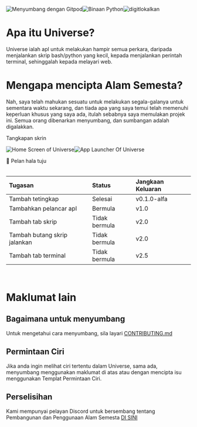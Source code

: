 <a href="https://gitpod.io/github.com/LinuxGamer/Universe"></a><img src="https://img.shields.io/badge/Contribute%20with-Gitpod-908a85?logo=gitpod" alt="Menyumbang dengan Gitpod"><img src="https://github.com/LinuxGamer/Universe/actions/workflows/python-app.yml/badge.svg" alt="Binaan Python">[](https://gitlocalize.com/repo/8112/whole_project?utm_source=badge)![digitlokalkan](https://gitlocalize.com/repo/8112/whole_project/badge.svg)<br>

# Apa itu Universe?

Universe ialah apl untuk melakukan hampir semua perkara, daripada menjalankan skrip bash/python yang kecil, kepada menjalankan perintah terminal, sehinggalah kepada melayari web.

# Mengapa mencipta Alam Semesta?

Nah, saya telah mahukan sesuatu untuk melakukan segala-galanya untuk sementara waktu sekarang, dan tiada apa yang saya temui telah memenuhi keperluan khusus yang saya ada, itulah sebabnya saya memulakan projek ini. Semua orang dibenarkan menyumbang, dan sumbangan adalah digalakkan.

<summary>Tangkapan skrin</summary>

![Home Screen of Universe](Screenies/universe-screenie1.png "Skrin Utama Alam Semesta")![App Launcher Of Universe](Screenies/universe-screenie2.png "Pelancar Apl Alam Semesta")




<summary>📁 Pelan hala tuju</summary><br>

Tugasan | Status | Jangkaan Keluaran
:-- | :-- | :--
Tambah tetingkap | Selesai | v0.1.0-alfa
Tambahkan pelancar apl | Bermula | v1.0
Tambah tab skrip | Tidak bermula | v2.0
Tambah butang skrip jalankan | Tidak bermula | v2.0
Tambah tab terminal | Tidak bermula | v2.5


<br>



# Maklumat lain

## Bagaimana untuk menyumbang

Untuk mengetahui cara menyumbang, sila layari [CONTRIBUTING.md](CONTRIBUTING.md)

## Permintaan Ciri

Jika anda ingin melihat ciri tertentu dalam Universe, sama ada, menyumbang menggunakan maklumat di atas atau dengan mencipta isu menggunakan Templat Permintaan Ciri.

## Perselisihan

Kami mempunyai pelayan Discord untuk bersembang tentang Pembangunan dan Penggunaan Alam Semesta [DI SINI](https://discord.gg/U6jB22kvYz)
